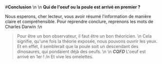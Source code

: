 #**Conclusion** \n
\n
**Qui de l'oeuf ou la poule est arrivé en premier ?**

Nous esperons, cher lecteur, vous avoir résumé l'information de manière claire et 
compréhensible. Pour reprendre conclure, reprenons les mots de Charles Darwin :\n
> Pour être un bon observateur, il faut être un bon théoricien. \n
Cela signifie, qu'une fois la théorie exposée, nous pouvons ouvrir les yeux. Et en effet, il 
semblerait que la poule soit un descendant des dinosaures, qui pondaient déjà des oeufs. \n
\n
**_CQFD_** L'oeuf est arrivé en 1er ! /n
Et vive les omelettes. 
